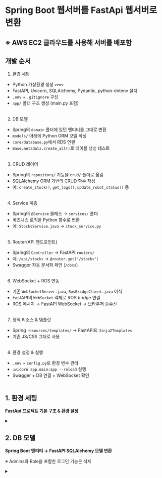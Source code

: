# Spring Boot 웹서버를 FastApi 웹서버로 변환

## **※ AWS EC2 클라우드를 사용해 서버를 배포함**

## 개발 순서

1. 환경 세팅
- Python 가상환경 생성 `venv`
- FastAPI, Uvicorn, SQLAlchemy, Pydantic, python-dotenv 설치
- `.env` + `.gitignore` 구성
- `app/` 폴더 구조 생성 (main.py 포함)
<br><br>

2. DB 모델
- Spring의 `domain` 폴더에 있던 엔티티를 그대로 변환
- `models/` 아래에 Python ORM 모델 작성
- `core/database.py`에서 RDS 연결
- `Base.metadata.create_all()`로 테이블 생성 테스트
<br><br>

3. CRUD 레이어
- Spring의 `repository/` 기능을 `crud/` 폴더로 옮김
- SQLAlchemy ORM 기반의 CRUD 함수 작성
- 예: `create_stock()`, `get_logs()`, `update_robot_status()` 등
<br><br>

4. Service 계층
- Spring의 `@Service` 클래스 → `services/` 폴더
- 비즈니스 로직을 Python 함수로 변환
- 예: `StocksService.java` → `stock_service.py`
<br><br>

5. Router(API 엔드포인트)
- Spring의 `Controller` → FastAPI `routers/`
- 예: `/api/stocks` → `@router.get("/stocks")`
- Swagger 자동 문서화 확인 (`/docs`)
<br><br>

6. WebSocket + ROS 연동
- 기존 `WebSocketServer.java`, `RosBridgeClient.java` 이식
- FastAPI의 `WebSocket` 객체로 ROS bridge 연결
- ROS 메시지 → FastAPI WebSocket → 브라우저 송수신
<br><br>

7. 정적 리소스 & 템플릿
- Spring `resources/templates/` → FastAPI의 `Jinja2Templates`
- 기존 JS/CSS 그대로 사용
<br><br>

8. 환경 설정 & 실행
- `.env` + `config.py`로 환경 변수 관리
- `uvicorn app.main:app --reload` 실행
- Swagger + DB 연결 + WebSocket 확인
<br><br>

## 1. 환경 세팅

**FastApi 프로젝트 기본 구조 & 환경 설정**

<details>
<summary></summary>
<div markdown="1">

### 기본 폴더 구조
```markdown
WMS_FastApi/
│
├── .env
├── .gitignore
├── requirements.txt
├── README.md
│
└── app/
    ├── main.py
    │
    ├── core/
    │   ├── __init__.py
    │   ├── config.py
    │   └── database.py
    │
    ├── models/
    │   └── __init__.py
    │
    ├── crud/
    │   └── __init__.py
    │
    ├── services/
    │   └── __init__.py
    │
    ├── routers/
    │   └── __init__.py
    │
    ├── schemas/
    │   └── __init__.py
    │
    ├── websocket/
    │   └── __init__.py
    │
    ├── templates/
    └── static/
```
---
### .gitignore

**가상환경, 캐시, 민감파일 제외**

```gitignore
# Python bytecode
__pycache__/
*.py[cod]
*$py.class

# Virtual environment
wms/
venv/
.env

# VS Code
.vscode/

# Logs
*.log

# OS
.DS_Store
Thumbs.db

# SQLite (필요시 제외)
*.db
```
---
### requirements.txt

**FastApi 서버 구동에 필요한 패키지 (MySql 기준)**

```txt
fastapi
uvicorn
sqlalchemy
pydantic==1.10.24    # 버전 1로 설치 해야함
python-dotenv
alembic
passlib[bcrypt]
python-multipart
requests
mysqlclient
jinja2
```

| 패키지 | 설명 |
|--------|-----|
| `fastapi` | FastAPI 웹 프레임워크 |
| `uvicorn` | ASGI 서버 (FastAPI 실행) |
| `sqlalchemy` | ORM |
| `pydantic` | FastAPI의 데이터 검증 라이브러리 (fastapi가 의존) |
| `python-dotenv` | .env 파일 환경 변수 처리 |
| `alembic` | SQLAlchemy 기반 DB 마이그레이션 |
| `passlib[bcrypt]` | 비밀번호 해시 암호화 (bcrypt 포함) |
| `python-multipart` | 파일 업로드 처리 |
| `requests` | HTTP 요청 라이브러리 |
| `mysqlclient` | MySQL 드라이버 |
| `jinja2` | 템플릿 엔진 |

---
### .env

**RDS 접속 정보 (초기는 더미 값)**

```bash
DB_USER=root
DB_PASSWORD=password
DB_HOST=db-host.rds.amazonaws.com
DB_PORT=3306
DB_NAME=wms
SERVER_PORT=8000
DEBUG=True
```
---
### app/care/config.py

**환경 변수 로딩 및 전역 설정 파일**

**`.env`를 Python에서 사용할 수 있게 함**

```python
from pydantic import BaseSettings

class Settings(BaseSettings):
    DB_USER: str
    DB_PASSWORD: str
    DB_HOST: str
    DB_PORT: int
    DB_NAME: str
    SERVER_PORT: int
    DEBUG: bool = True

    class Config:
        env_file = ".env"

settings = Settings()
```
---
### app/core/database.py

**SQLAlchemy 연결 세팅**

- Spring `application.properties` + `JpaConfig` 대체

```python
from sqlalchemy import create_engine
from sqlalchemy.orm import sessionmaker, declarative_base
from app.core.config import settings

DB_URL = (
    f"mysql+mysqlclient://{settings.DB_USER}:{settings.DB_PASSWORD}"
    f"@{settings.DB_HOST}:{settings.DB_PORT}/{settings.DB_NAME}"
)

engine = create_engine(DB_URL, pool_pre_ping=True)
SessionLocal = sessionmaker(autocommit=False, autoflush=False, bind=engine)
Base = declarative_base()
```
---
### app/main.py

**FastApi 메인**

- Spring의 `Application.java` 대체

```python
from fastapi import FastAPI
from app.core.config import settings

app = FastAPI(title="WMS FastAPI Server", debug=settings.DEBUG)

@app.get("/")
def root():
    return {"message": "FastAPI 서버 실행"}
```
---
### 실행 확인

1. 가상환경 활성화
```bash
source wms/Scripts/activate
```
2. 패키지 설치
```bash
python -m pip install -r requirements.txt    # 패키지 설치

python -m pip freeze > requirements.txt    # 패키지 설치 후 패키지 버전 추가
```
3. 기본 폴더 생성
```bash
mkdir -p app/core app/models app/schemas app/crud app/routers app/services app/utils app/templates app/static
```
4. 서버 실행
```bash
uvicorn app.main:app --reload
```
</div></details>

## 2. DB 모델

**Spring Boot 엔티티 → FastAPI SQLAlchemy 모델 변환**

※ Admins와 Role을 포함한 로그인 기능은 삭제

<details>
<summary></summary>
<div markdown="1">

- `Base` 상속 → SQLAlchemy 모델 기본 구조

- `__tablename__` → DB 테이블 이름

- `unique=True` → 중복 방지

- `nullable` → 필수 입력 여부

### app/models/log.py

```python
from sqlalchemy import Column, Integer, String, BigInteger, DateTime
from app.core.database import Base  # SQLAlchemy Base 클래스, 모든 모델은 이 클래스를 상속해야 함

class Log(Base):
    
    __tablename__ = "log"  # DB 테이블명 지정

    # 고유 ID, 자동 증가
    id = Column(BigInteger, primary_key=True, autoincrement=True)

    # 로봇 관련 정보
    robot_name = Column(String, nullable=False)  # 로봇 이름
    robot_ip = Column(String, nullable=True)     # 로봇 IP 주소 (옵션)

    # 핀 관련 정보
    pin_name = Column(String, nullable=False)    # 핀 이름
    pin_coords = Column(String, nullable=True)   # 핀 좌표 (옵션)

    # 제품 관련 정보
    product_name = Column(String, nullable=False)  # 제품 이름
    product_id = Column(BigInteger, nullable=True) # 제품 고유 ID (옵션)
    quantity = Column(Integer, nullable=False)     # 수량

    # 작업 관련 정보
    action = Column(String, nullable=False)    # 수행된 작업/행동
    operator = Column(String, nullable=True)   # 작업자 이름 (옵션)
    
    # 이벤트 발생 시간
    timestamp = Column(DateTime, nullable=False)  # 로그 발생 시각
```
---
### app/models/robot.py

```python
from sqlalchemy import Column, String, BigInteger
from app.core.database import Base  # SQLAlchemy Base 클래스, 모든 모델은 이 클래스를 상속해야 함

class Robot(Base):

    __tablename__ = "robot"  # DB 테이블명 지정

    # 고유 ID, 자동 증가
    id = Column(BigInteger, primary_key=True, autoincrement=True)

    # 로봇 이름
    name = Column(String, nullable=False, unique=True)  # 필수, 중복 불가

    # 로봇 IP 주소
    ip = Column(String, nullable=False)  # 필수, 네트워크 연결용
```
---
### app/models/category.py

```python
from sqlalchemy import Column, String, BigInteger
from app.core.database import Base  # SQLAlchemy Base 클래스, 모든 모델은 이 클래스를 상속해야 함

class Category(Base):

    __tablename__ = "category"  # DB 테이블명 지정

    # 고유 ID, 자동 증가
    id = Column(BigInteger, primary_key=True, autoincrement=True)

    # 카테고리 이름
    name = Column(String, nullable=False, unique=True)  # 필수, 중복 불가
```
---
### app/models/pin.py

```python
from sqlalchemy import Column, String, BigInteger
from app.core.database import Base  # SQLAlchemy Base 클래스, 모든 모델은 이 클래스를 상속해야 함

class Pin(Base):

    __tablename__ = "pin"  # DB 테이블명 지정

    # 고유 ID, 자동 증가
    id = Column(BigInteger, primary_key=True, autoincrement=True)

    # 핀 이름
    name = Column(String, nullable=False, unique=True)  # 필수, 중복 불가

    # 핀 좌표
    coords = Column(String, nullable=True)  # "x,y" 형태, 옵션 필드
```
---
### app/models/stocks.py

```python
from sqlalchemy import Column, String, Integer, BigInteger
from app.core.database import Base  # SQLAlchemy Base 클래스, 모든 모델은 이 클래스를 상속해야 함

class Stocks(Base):

    __tablename__ = "stocks"  # DB 테이블명 지정

    # 고유 ID, 자동 증가
    id = Column(BigInteger, primary_key=True, autoincrement=True)

    # 제품 이름
    name = Column(String, nullable=False)  # 필수 입력

    # 카테고리 정보
    category = Column(String, nullable=False)  # Category 이름 참조 (외래키로 연결 가능)

    # 핀 정보
    pin = Column(String, nullable=False)       # Pin 이름 참조 (외래키로 연결 가능)

    # 수량
    quantity = Column(Integer, nullable=False)  # 필수 입력
```
</div></details>